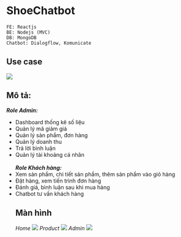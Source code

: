 # ShoeChatbot
```
FE: Reactjs
BE: Nodejs (MVC)
DB: MongoDB
Chatbot: Dialogflow, Komunicate
```
## Use case
![](https://i.imgur.com/NuwO1Sl.png)
## Mô tả:
***Role Admin:***  <br>
- Dashboard thống kê số liệu
- Quản lý mã giảm giá
- Quản lý sản phẩm, đơn hàng
- Quản lý doanh thu
- Trả lời bình luận
- Quản lý tài khoảng cá nhân <br> <br>
***Role Khách hàng:***
- Xem sản phẩm, chi tiết sản phẩm, thêm sản phẩm vào giỏ hàng
- Đặt hàng, xem tiến trình đơn hàng
- Đánh giá, bình luận sau khi mua hàng
- Chatbot tư vấn khách hàng
  ## Màn hình <br>
  _Home_ 
  ![](https://i.imgur.com/NW8BQs6.jpg)
  _Product_
  ![](https://i.imgur.com/jO7YKdF.png)
  _Admin_
    ![](https://i.imgur.com/Y4ysE3O.png)
  
